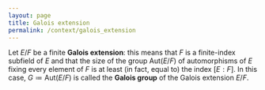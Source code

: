 ```yaml
---
layout: page
title: Galois extension
permalink: /context/galois_extension
---
```

Let $E/F$ be a finite **Galois extension**: this means that $F$ is a finite-index subfield of $E$ and that the size of the group $\mathrm{Aut}(E/F)$ of automorphisms of $E$ fixing every element of $F$ is at least (in fact, equal to) the index $[E:F]$. In this case, $G\coloneqq\mathrm{Aut}(E/F)$ is called the **Galois group** of the Galois extension $E/F$.
